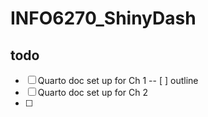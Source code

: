 # INFO6270_ShinyDash

## todo
- [ ] Quarto doc set up for Ch 1
-- [ ] outline
- [ ] Quarto doc set up for Ch 2
- [ ] 
